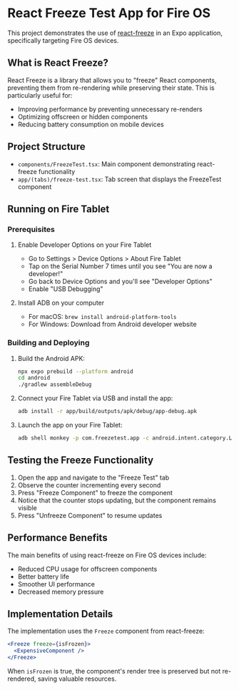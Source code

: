 # React Freeze Test App for Fire OS

This project demonstrates the use of [react-freeze](https://github.com/software-mansion/react-freeze) in an Expo application, specifically targeting Fire OS devices.

## What is React Freeze?

React Freeze is a library that allows you to "freeze" React components, preventing them from re-rendering while preserving their state. This is particularly useful for:

- Improving performance by preventing unnecessary re-renders
- Optimizing offscreen or hidden components
- Reducing battery consumption on mobile devices

## Project Structure

- `components/FreezeTest.tsx`: Main component demonstrating react-freeze functionality
- `app/(tabs)/freeze-test.tsx`: Tab screen that displays the FreezeTest component

## Running on Fire Tablet

### Prerequisites

1. Enable Developer Options on your Fire Tablet
   - Go to Settings > Device Options > About Fire Tablet
   - Tap on the Serial Number 7 times until you see "You are now a developer!"
   - Go back to Device Options and you'll see "Developer Options"
   - Enable "USB Debugging"

2. Install ADB on your computer
   - For macOS: `brew install android-platform-tools`
   - For Windows: Download from Android developer website

### Building and Deploying

1. Build the Android APK:
   ```bash
   npx expo prebuild --platform android
   cd android
   ./gradlew assembleDebug
   ```

2. Connect your Fire Tablet via USB and install the app:
   ```bash
   adb install -r app/build/outputs/apk/debug/app-debug.apk
   ```

3. Launch the app on your Fire Tablet:
   ```bash
   adb shell monkey -p com.freezetest.app -c android.intent.category.LAUNCHER 1
   ```

## Testing the Freeze Functionality

1. Open the app and navigate to the "Freeze Test" tab
2. Observe the counter incrementing every second
3. Press "Freeze Component" to freeze the component
4. Notice that the counter stops updating, but the component remains visible
5. Press "Unfreeze Component" to resume updates

## Performance Benefits

The main benefits of using react-freeze on Fire OS devices include:

- Reduced CPU usage for offscreen components
- Better battery life
- Smoother UI performance
- Decreased memory pressure

## Implementation Details

The implementation uses the `Freeze` component from react-freeze:

```jsx
<Freeze freeze={isFrozen}>
  <ExpensiveComponent />
</Freeze>
```

When `isFrozen` is true, the component's render tree is preserved but not re-rendered, saving valuable resources.
